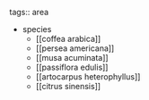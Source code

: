 tags:: area

- species
	- [[coffea arabica]]
	- [[persea americana]]
	- [[musa acuminata]]
	- [[passiflora edulis]]
	- [[artocarpus heterophyllus]]
	- [[citrus sinensis]]